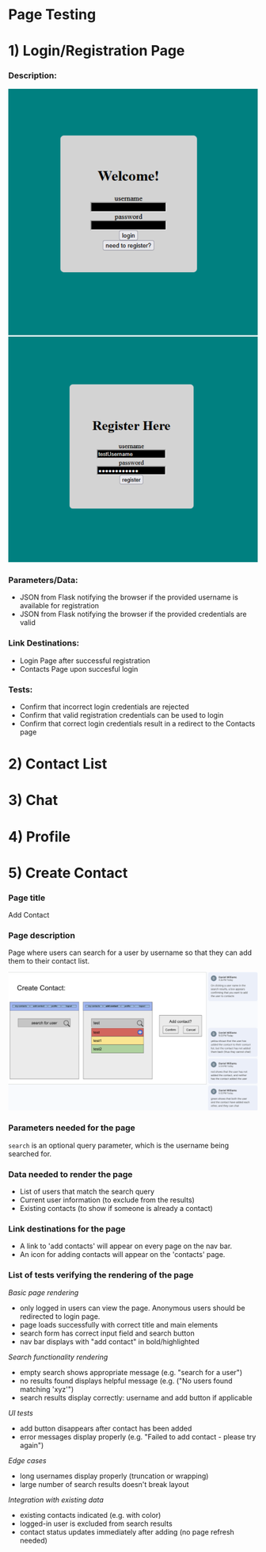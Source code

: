 # Page Testing


# 1) Login/Registration Page

### Description:
![Login Page](login-page.png)
![Registration Page](registration-page.png)

### Parameters/Data:
- JSON from Flask notifying the browser if the provided username is available for registration
- JSON from Flask notifying the browser if the provided credentials are valid

### Link Destinations:
- Login Page after successful registration
- Contacts Page upon succesful login

### Tests:
- Confirm that incorrect login credentials are rejected
- Confirm that valid registration credentials can be used to login
- Confirm that correct login credentials result in a redirect to the Contacts page

# 2) Contact List

# 3) Chat

# 4) Profile

# 5) Create Contact
### Page title
Add Contact

### Page description
Page where users can search for a user by username so that they can add them to their contact list.

![add_contact_mockup](add_contact_mockup.png)

### Parameters needed for the page
```search``` is an optional query parameter, which is the username being searched for.

### Data needed to render the page
- List of users that match the search query
- Current user information (to exclude from the results)
- Existing contacts (to show if someone is already a contact)

### Link destinations for the page
- A link to 'add contacts' will appear on every page on the nav bar.
- An icon for adding contacts will appear on the 'contacts' page.

### List of tests verifying the rendering of the page
*Basic page rendering*
- only logged in users can view the page. Anonymous users should be redirected to login page.
- page loads successfully with correct title and main elements
- search form has correct input field and search button
- nav bar displays with "add contact" in bold/highlighted

*Search functionality rendering*
- empty search shows appropriate message (e.g. "search for a user")
- no results found displays helpful message (e.g. ("No users found matching 'xyz'")
- search results display correctly: username and add button if applicable

*UI tests*
- add button disappears after contact has been added
- error messages display properly (e.g. "Failed to add contact - please try again")

*Edge cases*
- long usernames display properly (truncation or wrapping)
- large number of search results doesn't break layout

*Integration with existing data*
- existing contacts indicated (e.g. with color)
- logged-in user is excluded from search results
- contact status updates immediately after adding (no page refresh needed)
